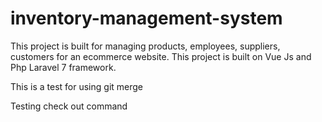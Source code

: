 # inventory-management-system
This project is built for managing products, employees, suppliers, customers for an ecommerce website.
This project is built on Vue Js and Php Laravel 7 framework.

This is a test for using git merge

Testing check out command
